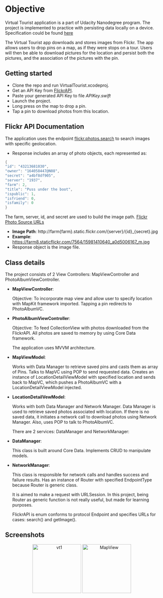 # Objective

Virtual Tourist application is a part of Udacity Nanodegree program. The project is implemented to practice with persisting data locally on a device. Specification could be found [here](https://s3.amazonaws.com/video.udacity-data.com/topher/2019/April/5cb60ce5_app-specifications-virtual-tourist/app-specifications-virtual-tourist.pdf)
<p>The Virtual Tourist app downloads and stores images from Flickr. The app allows users to drop pins on a map, as if they were stops on a tour. Users will then be able to download pictures for the location and persist both the pictures, and the association of the pictures with the pin.

## Getting started
- Clone the repo and run VirtualTourist.xcodeproj.
- Get an API Key from [FlickrAPI](https://www.flickr.com/services/api/misc.api_keys.html).
- Paste your generated API Key to file *APIKey.swift*
- Launch the project.
- Long press on the map to drop a pin.
- Tap a pin to download photos from this location.

## Flickr API Documentation
The application uses the endpoint [flickr.photos.search](https://www.flickr.com/services/api/flickr.photos.search.html) to search images with specific geolocation.
- Response includes an array of photo objects, each represented as:
``` swift
{
"id": "43213681030",
"owner": "164058447@N08",
"secret": "a4bf8df905",
"server": "1937",
"farm": 2,
"title": "Puss under the boot",
"ispublic": 1,
"isfriend": 0,
"isfamily": 0
}
```

The farm, server, id, and secret are used to build the image path. [Flickr Photo Source URLs](https://www.flickr.com/services/api/misc.urls.html)
- **Image Path**: http://farm{farm}.static.flickr.com/{server}/{id}_{secret}.jpg
- **Example**: https://farm8.staticflickr.com/7564/15981410640_a0d5006167_m.jpg
- Response object is the image file.

## Class details
The project consists of 2 View Controllers: MapViewController and PhotoAlbumViewController.
- **MapViewController**:
  </p>Objective: To incorporate map view and allow user to specify location with MapKit framework imported.  Tapping a pin redirects to PhotoAlbumVC. </p>
- **PhotoAlbumViewController**:
  <p>Objective: To feed CollectionView with photos downloaded from the FlickrAPI. All photos are saved to memory by using Core Data framework.</p>
  
  The application uses MVVM architecture.
- **MapViewModel**:
  <p>Works with Data Manager to retrieve saved pins and casts them as array of Pins. Talks to MapVC using POP to send requested data. Creates an instance of LocationDetailViewModel with specified location and sends back to MapVC, which pushes a PhotoAlbumVC with a LocationDetailViewModel injected.</p>
- **LocationDetailVewModel**:
  <p>Works with both Data Manager and Network Manager. Data Manager is used to retrieve saved photos associated with location. If there is no saved data, it initiates a network call to download photos using Network Manager. Also, uses POP to talk to PhotoAlbumVC.</p>
  
  There are 2 services: DataManager and NetworkManager:
- **DataManager**:
  <p>This class is built around Core Data. Implements CRUD to manipulate models.</p>
- **NetworkManager**:
  <p>This class is responsible for network calls and handles success and failure results. Has an instance of Router with specified EndpointType because Router is generic class. </p>
  <p>It is aimed to make a request with URLSession. In this project, being Router as generic function is not really useful, but made for learning purposes.</p>
  <p> FlickrAPI is enum conforms to protocol Endpoint and specifies URLs for cases: search() and getImage(). </p>
  
## Screenshots

<p align="center">
<img src="https://github.com/zhaziragaripolla/images/blob/master/VirtualTourist1.png" width="160"  title="vt1">
<img src="https://github.com/zhaziragaripolla/images/blob/master/VirtualTourist2.png" width="160" title="MapView">

</p>
